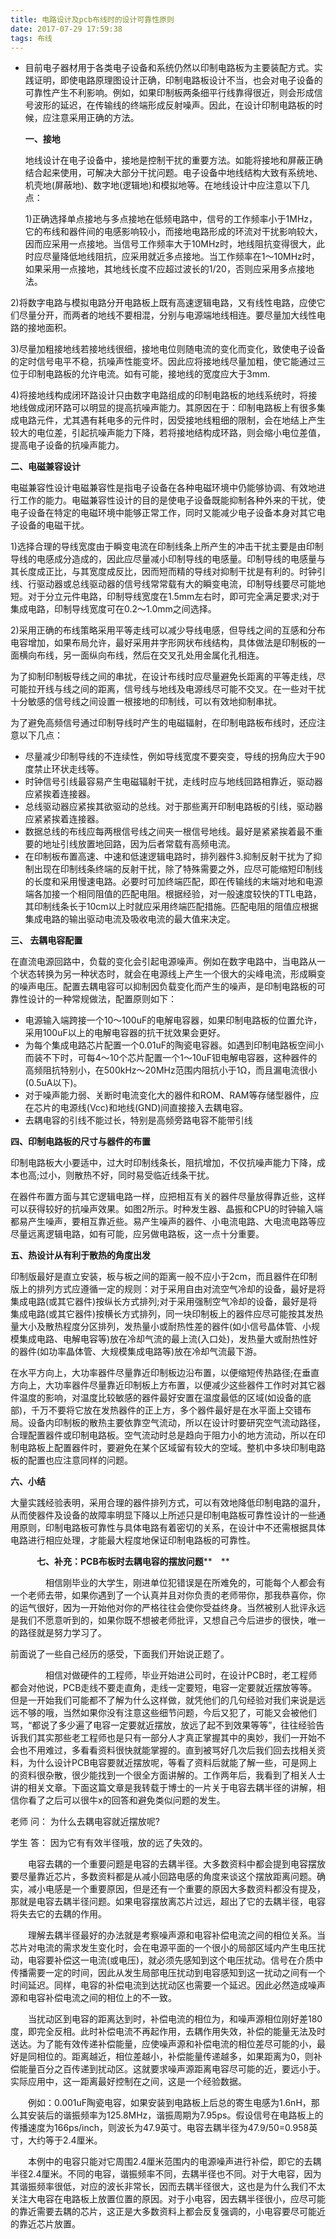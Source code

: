 ```yaml
---
title: 电路设计及pcb布线时的设计可靠性原则
date: 2017-07-29 17:59:38
tags: 布线
---
```


- 目前电子器材用于各类电子设备和系统仍然以印制电路板为主要装配方式。实践证明，即使电路原理图设计正确，印制电路板设计不当，也会对电子设备的可靠性产生不利影响。例如，如果印制板两条细平行线靠得很近，则会形成信号波形的延迟，在传输线的终端形成反射噪声。因此，在设计印制电路板的时候，应注意采用正确的方法。 

  **一、接地**

  地线设计在电子设备中，接地是控制干扰的重要方法。如能将接地和屏蔽正确结合起来使用，可解决大部分干扰问题。电子设备中地线结构大致有系统地、机壳地(屏蔽地)、数字地(逻辑地)和模拟地等。在地线设计中应注意以下几点：

  1)正确选择单点接地与多点接地在低频电路中，信号的工作频率小于1MHz，它的布线和器件间的电感影响较小，而接地电路形成的环流对干扰影响较大，因而应采用一点接地。当信号工作频率大于10MHz时，地线阻抗变得很大，此时应尽量降低地线阻抗，应采用就近多点接地。当工作频率在1～10MHz时，如果采用一点接地，其地线长度不应超过波长的1/20，否则应采用多点接地法。
<!--more-->
  2)将数字电路与模拟电路分开电路板上既有高速逻辑电路，又有线性电路，应使它们尽量分开，而两者的地线不要相混，分别与电源端地线相连。要尽量加大线性电路的接地面积。

  3)尽量加粗接地线若接地线很细，接地电位则随电流的变化而变化，致使电子设备的定时信号电平不稳，抗噪声性能变坏。因此应将接地线尽量加粗，使它能通过三位于印制电路板的允许电流。如有可能，接地线的宽度应大于3mm.

  4)将接地线构成闭环路设计只由数字电路组成的印制电路板的地线系统时，将接地线做成闭环路可以明显的提高抗噪声能力。其原因在于：印制电路板上有很多集成电路元件，尤其遇有耗电多的元件时，因受接地线粗细的限制，会在地结上产生较大的电位差，引起抗噪声能力下降，若将接地结构成环路，则会缩小电位差值，提高电子设备的抗噪声能力。

  **二、电磁兼容设计**

  电磁兼容性设计电磁兼容性是指电子设备在各种电磁环境中仍能够协调、有效地进行工作的能力。电磁兼容性设计的目的是使电子设备既能抑制各种外来的干扰，使电子设备在特定的电磁环境中能够正常工作，同时又能减少电子设备本身对其它电子设备的电磁干扰。

  1)选择合理的导线宽度由于瞬变电流在印制线条上所产生的冲击干扰主要是由印制导线的电感成分造成的，因此应尽量减小印制导线的电感量。印制导线的电感量与其长度成正比，与其宽度成反比，因而短而精的导线对抑制干扰是有利的。时钟引线、行驱动器或总线驱动器的信号线常常载有大的瞬变电流，印制导线要尽可能地短。对于分立元件电路，印制导线宽度在1.5mm左右时，即可完全满足要求;对于集成电路，印制导线宽度可在0.2～1.0mm之间选择。

  2)采用正确的布线策略采用平等走线可以减少导线电感，但导线之间的互感和分布电容增加，如果布局允许，最好采用井字形网状布线结构，具体做法是印制板的一面横向布线，另一面纵向布线，然后在交叉孔处用金属化孔相连。

  为了抑制印制板导线之间的串扰，在设计布线时应尽量避免长距离的平等走线，尽可能拉开线与线之间的距离，信号线与地线及电源线尽可能不交叉。在一些对干扰十分敏感的信号线之间设置一根接地的印制线，可以有效地抑制串扰。

  为了避免高频信号通过印制导线时产生的电磁辐射，在印制电路板布线时，还应注意以下几点：

  - 尽量减少印制导线的不连续性，例如导线宽度不要突变，导线的拐角应大于90度禁止环状走线等。
  - 时钟信号引线最容易产生电磁辐射干扰，走线时应与地线回路相靠近，驱动器应紧挨着连接器。
  - 总线驱动器应紧挨其欲驱动的总线。对于那些离开印制电路板的引线，驱动器应紧紧挨着连接器。
  - 数据总线的布线应每两根信号线之间夹一根信号地线。最好是紧紧挨着最不重要的地址引线放置地回路，因为后者常载有高频电流。
  - 在印制板布置高速、中速和低速逻辑电路时，排列器件3.抑制反射干扰为了抑制出现在印制线条终端的反射干扰，除了特殊需要之外，应尽可能缩短印制线的长度和采用慢速电路。必要时可加终端匹配，即在传输线的末端对地和电源端各加接一个相同阻值的匹配电阻。根据经验，对一般速度较快的TTL电路，其印制线条长于10cm以上时就应采用终端匹配措施。匹配电阻的阻值应根据集成电路的输出驱动电流及吸收电流的最大值来决定。

  **三、 去耦电容配置**

  在直流电源回路中，负载的变化会引起电源噪声。例如在数字电路中，当电路从一个状态转换为另一种状态时，就会在电源线上产生一个很大的尖峰电流，形成瞬变的噪声电压。配置去耦电容可以抑制因负载变化而产生的噪声，是印制电路板的可靠性设计的一种常规做法，配置原则如下：

  - 电源输入端跨接一个10～100uF的电解电容器，如果印制电路板的位置允许，采用100uF以上的电解电容器的抗干扰效果会更好。
  - 为每个集成电路芯片配置一个0.01uF的陶瓷电容器。如遇到印制电路板空间小而装不下时，可每4～10个芯片配置一个1～10uF钽电解电容器，这种器件的高频阻抗特别小，在500kHz～20MHz范围内阻抗小于1Ω，而且漏电流很小(0.5uA以下)。
  - 对于噪声能力弱、关断时电流变化大的器件和ROM、RAM等存储型器件，应在芯片的电源线(Vcc)和地线(GND)间直接接入去耦电容。
  - 去耦电容的引线不能过长，特别是高频旁路电容不能带引线

   **四、印制电路板的尺寸与器件的布置**

  印制电路板大小要适中，过大时印制线条长，阻抗增加，不仅抗噪声能力下降，成本也高;过小，则散热不好，同时易受临近线条干扰。

  在器件布置方面与其它逻辑电路一样，应把相互有关的器件尽量放得靠近些，这样可以获得较好的抗噪声效果。如图2所示。时种发生器、晶振和CPU的时钟输入端都易产生噪声，要相互靠近些。易产生噪声的器件、小电流电路、大电流电路等应尽量远离逻辑电路，如有可能，应另做电路板，这一点十分重要。

  **五、热设计从有利于散热的角度出发**

  印制版最好是直立安装，板与板之间的距离一般不应小于2cm，而且器件在印制版上的排列方式应遵循一定的规则：对于采用自由对流空气冷却的设备，最好是将集成电路(或其它器件)按纵长方式排列;对于采用强制空气冷却的设备，最好是将集成电路(或其它器件)按横长方式排列，同一块印制板上的器件应尽可能按其发热量大小及散热程度分区排列，发热量小或耐热性差的器件(如小信号晶体管、小规模集成电路、电解电容等)放在冷却气流的最上流(入口处)，发热量大或耐热性好的器件(如功率晶体管、大规模集成电路等)放在冷却气流最下游。

  在水平方向上，大功率器件尽量靠近印制板边沿布置，以便缩短传热路径;在垂直方向上，大功率器件尽量靠近印制板上方布置，以便减少这些器件工作时对其它器件温度的影响，对温度比较敏感的器件最好安置在温度最低的区域(如设备的底部)，千万不要将它放在发热器件的正上方，多个器件最好是在水平面上交错布局。设备内印制板的散热主要依靠空气流动，所以在设计时要研究空气流动路径，合理配置器件或印制电路板。空气流动时总是趋向于阻力小的地方流动，所以在印制电路板上配置器件时，要避免在某个区域留有较大的空域。整机中多块印制电路板的配置也应注意同样的问题。

  **六、小结**

  大量实践经验表明，采用合理的器件排列方式，可以有效地降低印制电路的温升，从而使器件及设备的故障率明显下降以上所述只是印制电路板可靠性设计的一些通用原则，印制电路板可靠性与具体电路有着密切的关系，在设计中不还需根据具体电路进行相应处理，才能最大程度地保证印制电路板的可靠性。

　　　**七、补充：PCB布板时去耦电容的摆放问题****　**

 

　　　　相信刚毕业的大学生，刚进单位犯错误是在所难免的，可能每个人都会有一个老师去带，如果你遇到了一个认真并且对你负责的老师带你，那我恭喜你，你的运气很好，因为一开始他对你的严格往往会使你受益终身。当然被别人批评永远是我们不愿意听到的，如果你既不想被老师批评，又想自己今后进步的很快，唯一的路径就是努力学习了。

 

前面说了一些自己经历的感受，下面我们开始说正题了。

 

　　　　相信对做硬件的工程师，毕业开始进公司时，在设计PCB时，老工程师都会对他说，PCB走线不要走直角，走线一定要短，电容一定要就近摆放等等。但是一开始我们可能都不了解为什么这样做，就凭他们的几句经验对我们来说是远远不够的哦，当然如果你没有注意这些细节问题，今后又犯了，可能又会被他们骂，“都说了多少遍了电容一定要就近摆放，放远了起不到效果等等”，往往经验告诉我们其实那些老工程师也是只有一部分人才真正掌握其中的奥妙，我们一开始不会也不用难过，多看看资料很快就能掌握的。直到被骂好几次后我们回去找相关资料，为什么设计PCB电容要就近摆放呢，等看了资料后就能了解一些，可是网上的资料很杂散，很少能找到一个很全方面讲解的。工作两年后，我看到了相关人士讲的相关文章。下面这篇文章是我转载于博士的一片关于电容去耦半径的讲解，相信你看了之后可以很牛x的回答和避免类似问题的发生。

 

老师 问： 为什么去耦电容就近摆放呢?

 

学生 答： 因为它有有效半径哦，放的远了失效的。

 

　　电容去耦的一个重要问题是电容的去耦半径。大多数资料中都会提到电容摆放要尽量靠近芯片，多数资料都是从减小回路电感的角度来谈这个摆放距离问题。确实，减小电感是一个重要原因，但是还有一个重要的原因大多数资料都没有提及，那就是电容去耦半径问题。如果电容摆放离芯片过远，超出了它的去耦半径，电容将失去它的去耦的作用。

 

　　理解去耦半径最好的办法就是考察噪声源和电容补偿电流之间的相位关系。当芯片对电流的需求发生变化时，会在电源平面的一个很小的局部区域内产生电压扰动，电容要补偿这一电流(或电压)，就必须先感知到这个电压扰动。信号在介质中传播需要一定的时间，因此从发生局部电压扰动到电容感知到这一扰动之间有一个时间延迟。同样，电容的补偿电流到达扰动区也需要一个延迟。因此必然造成噪声源和电容补偿电流之间的相位上的不一致。

 

　　当扰动区到电容的距离达到时，补偿电流的相位为，和噪声源相位刚好差180度，即完全反相。此时补偿电流不再起作用，去耦作用失效，补偿的能量无法及时送达。为了能有效传递补偿能量，应使噪声源和补偿电流的相位差尽可能的小，最好是同相位的。距离越近，相位差越小，补偿能量传递越多，如果距离为0，则补偿能量百分之百传递到扰动区。这就要求噪声源距离电容尽可能的近，要远小于。实际应用中，这一距离最好控制在<!--[endif]-->之间，这是一个经验数据。

 

　　例如：0.001uF陶瓷电容，如果安装到电路板上后总的寄生电感为1.6nH，那么其安装后的谐振频率为125.8MHz，谐振周期为7.95ps。假设信号在电路板上的传播速度为166ps/inch，则波长为47.9英寸。电容去耦半径为47.9/50=0.958英寸，大约等于2.4厘米。

 

　　本例中的电容只能对它周围2.4厘米范围内的电源噪声进行补偿，即它的去耦半径2.4厘米。不同的电容，谐振频率不同，去耦半径也不同。对于大电容，因为其谐振频率很低，对应的波长非常长，因而去耦半径很大，这也是为什么我们不太关注大电容在电路板上放置位置的原因。对于小电容，因去耦半径很小，应尽可能的靠近需要去耦的芯片，这正是大多数资料上都会反复强调的，小电容要尽可能近的靠近芯片放置。